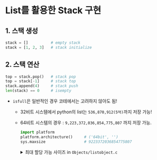 # List를 활용한 Stack 구현

## 1. 스택 생성

```py
stack = []          # empty stack
stack = [1, 2, 3]   # stack initialize
```

## 2. 스택 연산

```py
top = stack.pop()   # stack pop
top = stack[-1]     # stack top
stack.append(4)     # stack push
len(stack) == 0     # isempty
```

* `isfull`은 일반적인 경우 코테에서는 고려하지 않아도 됨!

  * 32비트 시스템에서 python의 list는 `536,870,912(5억)`까지 저장 가능!

  * 64비트 시스템의 경우 : `9,223,372,036,854,775,807` 까지 저장 가능.

    ```py
    import platform
    platform.architecture()     # ('64bit', '')
    sys.maxsize                 # 9223372036854775807
    ```

    <details>
    <summary>최대 할당 가능 사이즈 in <code>Objects/listobject.c</code></summary>

    ```cpp
    /* Ensure enough temp memory for 'need' array slots is available.
    * Returns 0 on success and -1 if the memory can't be gotten.
    */
    static int
    merge_getmem(MergeState *ms, Py_ssize_t need)
    {
        assert(ms != NULL);
        if (need <= ms->alloced)
            return 0;
        /* Don't realloc!  That can cost cycles to copy the old data, but
        * we don't care what's in the block.
        */
        merge_freemem(ms);

        /* 
            * 여기 코드에 최대 할당 가능한 사이즈가 나옴!
            * (size_t)need > PY_SSIZE_T_MAX / sizeof(PyObject*)
            * 
            * in <pyport.h>
            * Largest positive value of type Py_ssize_t.
            * #define PY_SSIZE_T_MAX ((Py_ssize_t)(((size_t)-1)>>1))
            * 
            */
            
        if ((size_t)need > PY_SSIZE_T_MAX / sizeof(PyObject*)) {
            PyErr_NoMemory();
            return -1;
        }
        ms->a = (PyObject **)PyMem_Malloc(need * sizeof(PyObject*));
        if (ms->a) {
            ms->alloced = need;
            return 0;
        }
        PyErr_NoMemory();
        merge_freemem(ms);          /* reset to sane state */
        return -1;
    }
    ```

    </details>
